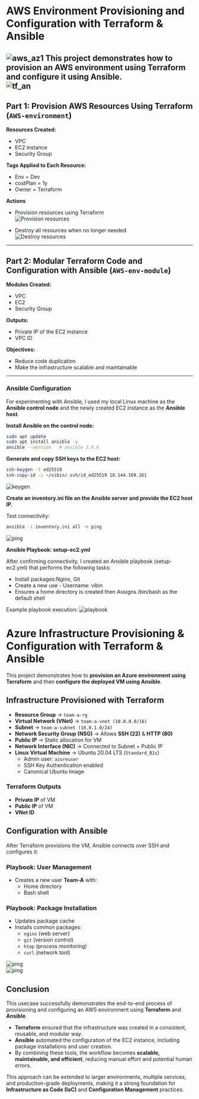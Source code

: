 # AWS Environment Provisioning and Configuration with Terraform & Ansible
  ![aws_az1](https://github.com/vibincholayil/terraform-ansible-project/blob/master/images/aws_az1.png) 
This project demonstrates how to provision an AWS environment using **Terraform** and configure it using **Ansible**.  
  ![tf_an](https://github.com/vibincholayil/terraform-ansible-project/blob/master/images/tf_an.png)  
---

## Part 1: Provision AWS Resources Using Terraform (`AWS-environment`)

**Resources Created:**
- VPC
- EC2 instance
- Security Group

**Tags Applied to Each Resource:**
- Env = Dev
- costPlan = 1y
- Owner = Terraform

**Actions**
- Provision resources using Terraform    
  ![Provision resources](https://github.com/vibincholayil/terraform-ansible-project/blob/master/images/ss_1_1.png)

- Destroy all resources when no longer needed  
  ![Destroy resources](https://github.com/vibincholayil/terraform-ansible-project/blob/master/images/ss_1_2.png)

---

## Part 2: Modular Terraform Code and Configuration with Ansible (`AWS-env-module`)

**Modules Created:**
- VPC  
- EC2  
- Security Group

**Outputs:**
- Private IP of the EC2 instance
- VPC ID

**Objectives:**
- Reduce code duplication
- Make the infrastructure scalable and maintainable

---

### Ansible Configuration

For experimenting with Ansible, I used my local Linux machine as the **Ansible control node** and the newly created EC2 instance as the **Ansible host**.  

**Install Ansible on the control node:**

   ```bash
   sudo apt update  
   sudo apt install ansible -y  
   ansible --version   # ansible 2.9.6  
```

**Generate and copy SSH keys to the EC2 host:**

   ```bash
  ssh-keygen -t ed25519  
  ssh-copy-id -i ~/vibin/.ssh/id_ed25519 18.144.169.161  
```
  ![keygen](https://github.com/vibincholayil/terraform-ansible-project/blob/master/images/ss_2_1.png)  

**Create an inventory.ini file on the Ansible server and provide the EC2 host IP.**

Test connectivity:  
```bash
ansible -i inventory.ini all -m ping
```
  ![ping](https://github.com/vibincholayil/terraform-ansible-project/blob/master/images/ss_2_2.png)  

**Ansible Playbook: setup-ec2.yml**

After confirming connectivity, I created an Ansible playbook (setup-ec2.yml) that performs the following tasks:  

 - Install packages:Nginx, Git  
 - Create a new use - Username: vibin  
 - Ensures a home directory is created then Assigns /bin/bash as the default shell  

Example playbook execution:
  ![playbook](https://github.com/vibincholayil/terraform-ansible-project/blob/master/images/ss_2_3.png)  


# Azure Infrastructure Provisioning & Configuration with Terraform & Ansible   
This project demonstrates how to **provision an Azure environment using Terraform** and then **configure the deployed VM using Ansible**.  

## Infrastructure Provisioned with Terraform  
- **Resource Group** → `team-a-rg`  
- **Virtual Network (VNet)** → `team-a-vnet (10.0.0.0/16)`  
- **Subnet** → `team-a-subnet (10.0.1.0/24)`  
- **Network Security Group (NSG)** → Allows **SSH (22)** & **HTTP (80)**  
- **Public IP** → Static allocation for VM  
- **Network Interface (NIC)** → Connected to Subnet + Public IP  
- **Linux Virtual Machine** → Ubuntu 20.04 LTS (`Standard_B1s`)  
  - Admin user: `azureuser`  
  - SSH Key Authentication enabled  
  - Canonical Ubuntu Image  

### Terraform Outputs  
- **Private IP** of VM  
- **Public IP** of VM  
- **VNet ID**  

## Configuration with Ansible  
After Terraform provisions the VM, Ansible connects over SSH and configures it:  

### Playbook: **User Management**  
- Creates a new user **Team-A** with:  
  - Home directory  
  - Bash shell  

### Playbook: **Package Installation**  
- Updates package cache  
- Installs common packages:  
  - `nginx` (web server)  
  - `git` (version control)  
  - `htop` (process monitoring)  
  - `curl` (network tool)  

![ping](https://github.com/vibincholayil/terraform-ansible-project/blob/master/images/az_tf_1.png)  
![ping](https://github.com/vibincholayil/terraform-ansible-project/blob/master/images/az_tf_2.png)  


## Conclusion  

This usecase successfully demonstrates the end-to-end process of provisioning and configuring an AWS environment using **Terraform** and **Ansible**.  

- **Terraform** ensured that the infrastructure was created in a consistent, reusable, and modular way.  
- **Ansible** automated the configuration of the EC2 instance, including package installations and user creation.  
- By combining these tools, the workflow becomes **scalable, maintainable, and efficient**, reducing manual effort and potential human errors.  

This approach can be extended to larger environments, multiple services, and production-grade deployments, making it a strong foundation for **Infrastructure as Code (IaC)** and **Configuration Management** practices.  
